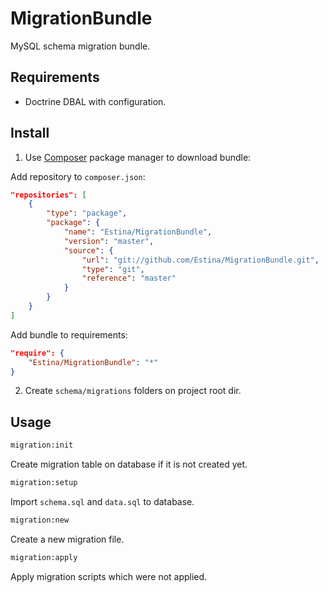 MigrationBundle
===============

MySQL schema migration bundle.

Requirements
------------

* Doctrine DBAL with configuration.

Install
-------

1. Use [Composer](http://getcomposer.org/) package manager to download bundle:

Add repository to `composer.json`:

```json
"repositories": [
    {
        "type": "package",
        "package": {
            "name": "Estina/MigrationBundle",
            "version": "master",
            "source": {
                "url": "git://github.com/Estina/MigrationBundle.git",
                "type": "git",
                "reference": "master"
            }
        }
    }
]
```

Add bundle to requirements:

```json
"require": {
    "Estina/MigrationBundle": "*"
}
```

2. Create `schema/migrations` folders on project root dir.

Usage
-----

```sh
migration:init
```
Create migration table on database if it is not created yet.

```sh
migration:setup
```
Import `schema.sql` and `data.sql` to database.


```sh
migration:new
```
Create a new migration file.

```sh
migration:apply
```
Apply migration scripts which were not applied.
